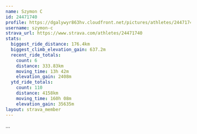 ```yaml
---
name: Szymon C
id: 24471740
profile: https://dgalywyr863hv.cloudfront.net/pictures/athletes/24471740/7213253/2/large.jpg
username: szymon-c
strava_url: https://www.strava.com/athletes/24471740
stats:
  biggest_ride_distance: 176.4km
  biggest_climb_elevation_gain: 637.2m
  recent_ride_totals:
    count: 6
    distance: 333.83km
    moving_time: 13h 42m
    elevation_gain: 2408m
  ytd_ride_totals:
    count: 110
    distance: 4158km
    moving_time: 160h 08m
    elevation_gain: 35635m
layout: strava_member
--- 
```

...
